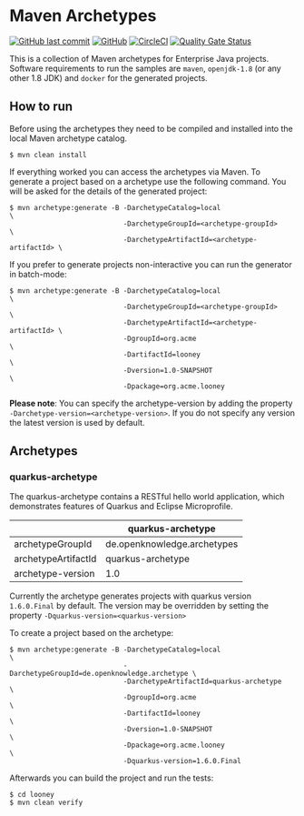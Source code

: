 # Maven Archetypes

[![GitHub last commit](https://img.shields.io/github/last-commit/stephan-mueller/maven-archetype)](https://github.com/stephan-mueller/maven-archetype/commits) 
[![GitHub](https://img.shields.io/github/license/stephan-mueller/maven-archetype)](https://github.com/stephan-mueller/maven-archetype/blob/master/LICENSE)
[![CircleCI](https://circleci.com/gh/stephan-mueller/maven-archetype.svg?style=shield)](https://app.circleci.com/pipelines/github/stephan-mueller/maven-archetype)
[![Quality Gate Status](https://sonarcloud.io/api/project_badges/measure?project=stephan-mueller_maven-archetype&metric=alert_status)](https://sonarcloud.io/dashboard?id=stephan-mueller_maven-archetype)

This is a collection of Maven archetypes for Enterprise Java projects. Software requirements to run the samples are `maven`, `openjdk-1.8` (or any other 1.8 JDK) and `docker` for the generated projects.

## How to run

Before using the archetypes they need to be compiled and installed into the local Maven archetype catalog.

```shell script
$ mvn clean install
```

If everything worked you can access the archetypes via Maven. To generate a project based on a archetype use the following command. You will be asked for the details of the generated project:
```shell script
$ mvn archetype:generate -B -DarchetypeCatalog=local                     \ 
                            -DarchetypeGroupId=<archetype-groupId>       \
                            -DarchetypeArtifactId=<archetype-artifactId> \ 
```

If you prefer to generate projects non-interactive you can run the generator in batch-mode:  
```shell script
$ mvn archetype:generate -B -DarchetypeCatalog=local                     \ 
                            -DarchetypeGroupId=<archetype-groupId>       \
                            -DarchetypeArtifactId=<archetype-artifactId> \ 
                            -DgroupId=org.acme                           \ 
                            -DartifactId=looney                          \
                            -Dversion=1.0-SNAPSHOT                       \
                            -Dpackage=org.acme.looney
```

**Please note**: You can specify the archetype-version by adding the property `-Darchetype-version=<archetype-version>`. If you do not specify any version the latest version is used by default.

## Archetypes

### quarkus-archetype

The quarkus-archetype contains a RESTful hello world application, which demonstrates features of Quarkus and Eclipse Microprofile.

|                     | quarkus-archetype           |
|---------------------|-----------------------------|
| archetypeGroupId    | de.openknowledge.archetypes |
| archetypeArtifactId | quarkus-archetype           |
| archetype-version   | 1.0                         |


Currently the archetype generates projects with quarkus version `1.6.0.Final` by default. The version may be overridden by setting the property  `-Dquarkus-version=<quarkus-version>` 

To create a project based on the archetype:
```shell script
$ mvn archetype:generate -B -DarchetypeCatalog=local                      \ 
                            -DarchetypeGroupId=de.openknowledge.archetype \
                            -DarchetypeArtifactId=quarkus-archetype       \ 
                            -DgroupId=org.acme                            \ 
                            -DartifactId=looney                           \
                            -Dversion=1.0-SNAPSHOT                        \
                            -Dpackage=org.acme.looney                     \
                            -Dquarkus-version=1.6.0.Final
```

Afterwards you can build the project and run the tests: 
```shell script
$ cd looney
$ mvn clean verify
```